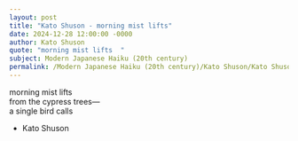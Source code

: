 ```yaml
---
layout: post
title: "Kato Shuson - morning mist lifts"
date: 2024-12-28 12:00:00 -0000
author: Kato Shuson
quote: "morning mist lifts  "
subject: Modern Japanese Haiku (20th century)
permalink: /Modern Japanese Haiku (20th century)/Kato Shuson/Kato Shuson - morning mist lifts
---
```


morning mist lifts  
from the cypress trees—  
a single bird calls

- Kato Shuson
